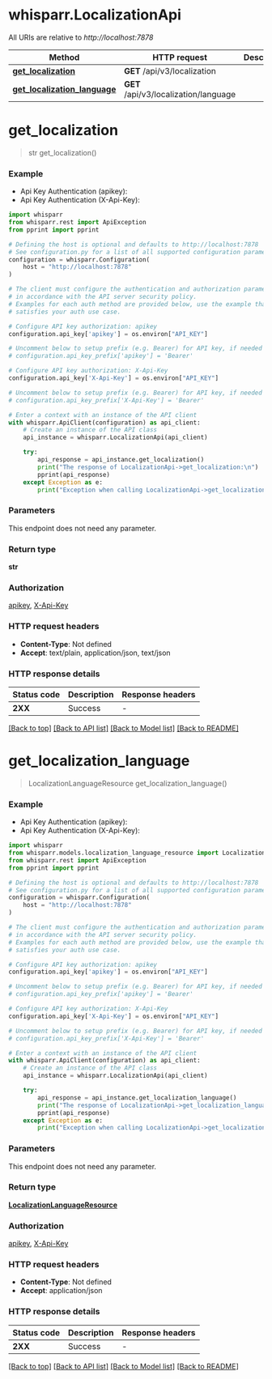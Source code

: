# whisparr.LocalizationApi

All URIs are relative to *http://localhost:7878*

Method | HTTP request | Description
------------- | ------------- | -------------
[**get_localization**](LocalizationApi.md#get_localization) | **GET** /api/v3/localization | 
[**get_localization_language**](LocalizationApi.md#get_localization_language) | **GET** /api/v3/localization/language | 


# **get_localization**
> str get_localization()



### Example

* Api Key Authentication (apikey):
* Api Key Authentication (X-Api-Key):

```python
import whisparr
from whisparr.rest import ApiException
from pprint import pprint

# Defining the host is optional and defaults to http://localhost:7878
# See configuration.py for a list of all supported configuration parameters.
configuration = whisparr.Configuration(
    host = "http://localhost:7878"
)

# The client must configure the authentication and authorization parameters
# in accordance with the API server security policy.
# Examples for each auth method are provided below, use the example that
# satisfies your auth use case.

# Configure API key authorization: apikey
configuration.api_key['apikey'] = os.environ["API_KEY"]

# Uncomment below to setup prefix (e.g. Bearer) for API key, if needed
# configuration.api_key_prefix['apikey'] = 'Bearer'

# Configure API key authorization: X-Api-Key
configuration.api_key['X-Api-Key'] = os.environ["API_KEY"]

# Uncomment below to setup prefix (e.g. Bearer) for API key, if needed
# configuration.api_key_prefix['X-Api-Key'] = 'Bearer'

# Enter a context with an instance of the API client
with whisparr.ApiClient(configuration) as api_client:
    # Create an instance of the API class
    api_instance = whisparr.LocalizationApi(api_client)

    try:
        api_response = api_instance.get_localization()
        print("The response of LocalizationApi->get_localization:\n")
        pprint(api_response)
    except Exception as e:
        print("Exception when calling LocalizationApi->get_localization: %s\n" % e)
```



### Parameters

This endpoint does not need any parameter.

### Return type

**str**

### Authorization

[apikey](../README.md#apikey), [X-Api-Key](../README.md#X-Api-Key)

### HTTP request headers

 - **Content-Type**: Not defined
 - **Accept**: text/plain, application/json, text/json

### HTTP response details

| Status code | Description | Response headers |
|-------------|-------------|------------------|
**2XX** | Success |  -  |

[[Back to top]](#) [[Back to API list]](../README.md#documentation-for-api-endpoints) [[Back to Model list]](../README.md#documentation-for-models) [[Back to README]](../README.md)

# **get_localization_language**
> LocalizationLanguageResource get_localization_language()



### Example

* Api Key Authentication (apikey):
* Api Key Authentication (X-Api-Key):

```python
import whisparr
from whisparr.models.localization_language_resource import LocalizationLanguageResource
from whisparr.rest import ApiException
from pprint import pprint

# Defining the host is optional and defaults to http://localhost:7878
# See configuration.py for a list of all supported configuration parameters.
configuration = whisparr.Configuration(
    host = "http://localhost:7878"
)

# The client must configure the authentication and authorization parameters
# in accordance with the API server security policy.
# Examples for each auth method are provided below, use the example that
# satisfies your auth use case.

# Configure API key authorization: apikey
configuration.api_key['apikey'] = os.environ["API_KEY"]

# Uncomment below to setup prefix (e.g. Bearer) for API key, if needed
# configuration.api_key_prefix['apikey'] = 'Bearer'

# Configure API key authorization: X-Api-Key
configuration.api_key['X-Api-Key'] = os.environ["API_KEY"]

# Uncomment below to setup prefix (e.g. Bearer) for API key, if needed
# configuration.api_key_prefix['X-Api-Key'] = 'Bearer'

# Enter a context with an instance of the API client
with whisparr.ApiClient(configuration) as api_client:
    # Create an instance of the API class
    api_instance = whisparr.LocalizationApi(api_client)

    try:
        api_response = api_instance.get_localization_language()
        print("The response of LocalizationApi->get_localization_language:\n")
        pprint(api_response)
    except Exception as e:
        print("Exception when calling LocalizationApi->get_localization_language: %s\n" % e)
```



### Parameters

This endpoint does not need any parameter.

### Return type

[**LocalizationLanguageResource**](LocalizationLanguageResource.md)

### Authorization

[apikey](../README.md#apikey), [X-Api-Key](../README.md#X-Api-Key)

### HTTP request headers

 - **Content-Type**: Not defined
 - **Accept**: application/json

### HTTP response details

| Status code | Description | Response headers |
|-------------|-------------|------------------|
**2XX** | Success |  -  |

[[Back to top]](#) [[Back to API list]](../README.md#documentation-for-api-endpoints) [[Back to Model list]](../README.md#documentation-for-models) [[Back to README]](../README.md)

